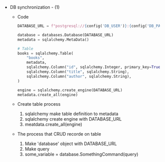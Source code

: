 * DB synchronization - (1)

  * Code
    ```python
    DATABASE_URL = f"postgresql://{config('DB_USER')}:{config('DB_PASSWORD')}@localhost:{config('DB_PORT')}/FastAPI_proj_02"
    
    database = databases.Database(DATABASE_URL)
    metadata = sqlalchemy.MetaData()
    
    # Table
    books = sqlalchemy.Table(
        "books",
        metadata,
        sqlalchemy.Column("id", sqlalchemy.Integer, primary_key=True),
        sqlalchemy.Column("title", sqlalchemy.String),
        sqlalchemy.Column("author", sqlalchemy.String),
    )
    
    engine = sqlalchemy.create_engine(DATABASE_URL)
    metadata.create_all(engine)
    ```

  * Create table process 
    1. sqlalchemy make table definition to metadata
    2. sqlalchemy create engine with DATABASE_URL
    3. meatdata.create_all(engine)

  * The process that CRUD recorde on table 
    1. Make 'database' object with DATABASE_URL
    2. Make query
    3. some_variable = database.SomethingCommand(query)

